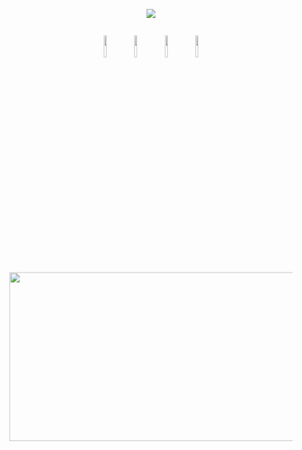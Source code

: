 <p align='center'>
    <img src="https://capsule-render.vercel.app/api?type=venom&color=bde3f9&height=300&section=header&text=JudyJ%20&render&fontSize=70&animation=twinkling&fontAlignY=38&desc=&descAlignY=60&descAlign=82&fontColor=656565"/>
</p>
<div align=center>
<br/>
<code><img width="10%" src="https://www.vectorlogo.zone/logos/javascript/javascript-ar21.svg"></code>
<code><img width="10%" src="https://www.vectorlogo.zone/logos/reactjs/reactjs-ar21.svg"></code>
<code><img width="10%" src="https://www.vectorlogo.zone/logos/apple_xcode/apple_xcode-ar21.svg"></code>
<code><img width="10%" src="https://www.vectorlogo.zone/logos/swift/swift-ar21.svg"></code> <br/>
<!-- <code><img width="10%" src="https://www.vectorlogo.zone/logos/dartlang/dartlang-ar21.svg"></code>
<code><img width="10%" src="https://www.vectorlogo.zone/logos/flutterio/flutterio-ar21.svg"></code>
<code><img width="10%" src="https://www.vectorlogo.zone/logos/reactjs/reactjs-ar21.svg"></code>
<code><img width="10%" src="https://www.vectorlogo.zone/logos/python/python-ar21.svg"></code>
<code><img width="10%" src="https://www.vectorlogo.zone/logos/java/java-ar21.svg"></code>
<code><img width="10%" src="https://www.vectorlogo.zone/logos/javascript/javascript-ar21.svg"></code> -->

<!-- <p align="center">
<img src="https://github-profile-summary-cards.vercel.app/api/cards/profile-details?username=sep037&theme=vue" width="70%"/>
</p> -->

    
<br/>
</p>

<a href="https://www.gitanimals.org/en_US?utm_medium=image&utm_source=JUDYLEE-cloud&utm_content=farm">
<img
  src="https://render.gitanimals.org/farms/JUDYLEE-cloud"
  width="600"
  height="300"
/>
</a>
